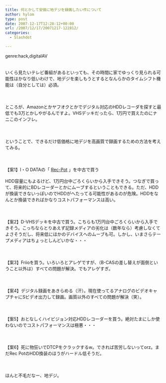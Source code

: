 ```yaml
---
title: 何とかして安価に地デジを録画したい件について
author: hylom
type: post
date: 2007-12-17T12:28:12+00:00
url: /2007/12/17/20071217-122812/
categories:
  - Slashdot

---
```

genre:hack&#44;digitalAV  
</br>   
いくら見たいテレビ番組があるといっても、その時間に家でゆっくり見られる可能性はかなり低いわけで、地デジを楽しもうとするとなんらかのタイムシフト機能は（自分としては）必須。</br>  
</br>   
ところが、Amazonとかヤフオクとかでデジタル対応のHDDレコーダを探すと最低でも3万とかしやがるんですよ。VHSデッキだったら、1万円で買えたのにナニこのインフレ。</br>  
</br>   
ということで、できるだけ低価格に地デジを高画質で録画するための方法を考えてみる。</br>  
</br>   
【案1】I・O DATAの「   [Rec-Pot][1] 」を中古で買う</br>   
HDD容量にもよるけど、1万円台中ごろくらいから入手できそう。つなぎで買って、将来的にBDレコーダーとかにムーブするということもできる。ただ、HDDが換装できないっぽいのでHDDがへたってる可能性があるのが危険。HDDをなんとか換装できればかなりコストパフォーマンスは高い。</br>  
</br>   
【案2】D-VHSデッキを中古で買う。こちらも1万円台中ごろくらいから入手できそう。こっちならとりあえず記録メディアの劣化は（数年なら）考慮しなくてよさそうだし、将来低にほかのデバイスへのムーブも可。しかし、いまさらテープメディアはちょっとしんどいかな・・・</br>  
</br>   
【案3】Friioを買う。いろいろとアレゲですが、（B-CASの差し替えが面倒ということ以外は）すべての問題が解決。でもアレゲすぎ。</br>  
</br>   
【案4】デジタル録画をあきらめる（汗）。現在使ってるアナログのビデオキャプチャにSビデオ出力して録画。画質以外のすべての問題が解決（笑）。</br>  
</br>   
【案5】おとなしくハイビジョン対応HDDレコーダーを買う。絶対たまにしか使わないのでコストパフォーマンスは極悪・・・</br>  
</br>   
【案6】死に物狂いでDTCPをクラックするw。できれば苦労しないってorz。まだRec PotのHDD換装のほうがハードル低そうだ。</br>  
</br>   
ほんと不毛だなー、地デジ。</br>  
</br>  
</br>

 [1]: http://www.iodata.jp/prod/multimedia/hd-rec/2006/hvr-hdr/index.htm
